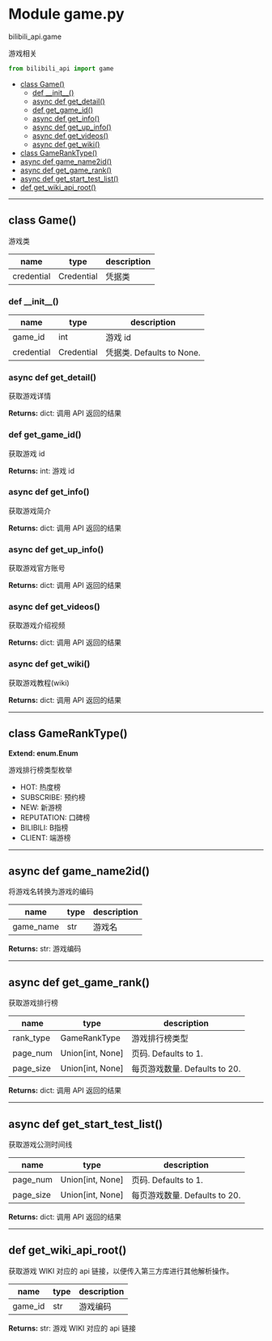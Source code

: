 # Module game.py


bilibili_api.game

游戏相关


``` python
from bilibili_api import game
```

- [class Game()](#class-Game)
  - [def \_\_init\_\_()](#def-\_\_init\_\_)
  - [async def get\_detail()](#async-def-get\_detail)
  - [def get\_game\_id()](#def-get\_game\_id)
  - [async def get\_info()](#async-def-get\_info)
  - [async def get\_up\_info()](#async-def-get\_up\_info)
  - [async def get\_videos()](#async-def-get\_videos)
  - [async def get\_wiki()](#async-def-get\_wiki)
- [class GameRankType()](#class-GameRankType)
- [async def game\_name2id()](#async-def-game\_name2id)
- [async def get\_game\_rank()](#async-def-get\_game\_rank)
- [async def get\_start\_test\_list()](#async-def-get\_start\_test\_list)
- [def get\_wiki\_api\_root()](#def-get\_wiki\_api\_root)

---

## class Game()

游戏类


| name | type | description |
| - | - | - |
| credential | Credential | 凭据类 |


### def \_\_init\_\_()


| name | type | description |
| - | - | - |
| game_id | int | 游戏 id |
| credential | Credential | 凭据类. Defaults to None. |


### async def get_detail()

获取游戏详情



**Returns:** dict: 调用 API 返回的结果




### def get_game_id()

获取游戏 id



**Returns:** int: 游戏 id




### async def get_info()

获取游戏简介



**Returns:** dict: 调用 API 返回的结果




### async def get_up_info()

获取游戏官方账号



**Returns:** dict: 调用 API 返回的结果




### async def get_videos()

获取游戏介绍视频



**Returns:** dict: 调用 API 返回的结果




### async def get_wiki()

获取游戏教程(wiki)



**Returns:** dict: 调用 API 返回的结果




---

## class GameRankType()

**Extend: enum.Enum**

游戏排行榜类型枚举

- HOT: 热度榜
- SUBSCRIBE: 预约榜
- NEW: 新游榜
- REPUTATION: 口碑榜
- BILIBILI: B指榜
- CLIENT: 端游榜




---

## async def game_name2id()

将游戏名转换为游戏的编码


| name | type | description |
| - | - | - |
| game_name | str | 游戏名 |

**Returns:** str: 游戏编码




---

## async def get_game_rank()

获取游戏排行榜


| name | type | description |
| - | - | - |
| rank_type | GameRankType | 游戏排行榜类型 |
| page_num | Union[int, None] | 页码. Defaults to 1. |
| page_size | Union[int, None] | 每页游戏数量. Defaults to 20. |

**Returns:** dict: 调用 API 返回的结果




---

## async def get_start_test_list()

获取游戏公测时间线


| name | type | description |
| - | - | - |
| page_num | Union[int, None] | 页码. Defaults to 1. |
| page_size | Union[int, None] | 每页游戏数量. Defaults to 20. |

**Returns:** dict: 调用 API 返回的结果




---

## def get_wiki_api_root()

获取游戏 WIKI 对应的 api 链接，以便传入第三方库进行其他解析操作。


| name | type | description |
| - | - | - |
| game_id | str | 游戏编码 |

**Returns:** str: 游戏 WIKI 对应的 api 链接




